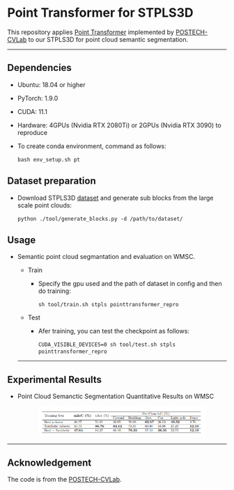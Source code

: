 # Point Transformer for STPLS3D
This repository applies [Point Transformer](https://arxiv.org/abs/2012.09164) implemented by [POSTECH-CVLab](https://github.com/POSTECH-CVLab/point-transformer) to our STPLS3D for point cloud semantic segmentation. 

---
## Dependencies
- Ubuntu: 18.04 or higher
- PyTorch: 1.9.0 
- CUDA: 11.1 
- Hardware: 4GPUs (Nvidia RTX 2080Ti) or 2GPUs (Nvidia RTX 3090) to reproduce
- To create conda environment, command as follows:

  ```
  bash env_setup.sh pt
  ```

## Dataset preparation
- Download STPLS3D [dataset](https://docs.google.com/forms/d/e/1FAIpQLSeysqIANfUmBuOYipjMPXFk4t8a850mz6L9GISYTKqGnMQ74w/viewform) and generate sub blocks from the large scale point clouds:

     ```
     python ./tool/generate_blocks.py -d /path/to/dataset/
     ```

## Usage
- Semantic point cloud segmantation and evaluation on WMSC.
  - Train

    - Specify the gpu used and the path of dataset in config and then do training:

      ```
      sh tool/train.sh stpls pointtransformer_repro
      ```

  - Test

    - Afer training, you can test the checkpoint as follows:

      ```
      CUDA_VISIBLE_DEVICES=0 sh tool/test.sh stpls pointtransformer_repro
      ```
  ---
## Experimental Results

- Point Cloud Semanctic Segmentation Quantitative Results on WMSC
  
  <p align="center"> <img src="imgs/point_transformer_benchmark.png" width="80%"> </p>

---

## Acknowledgement
The code is from the [POSTECH-CVLab](https://github.com/POSTECH-CVLab/point-transformer).
